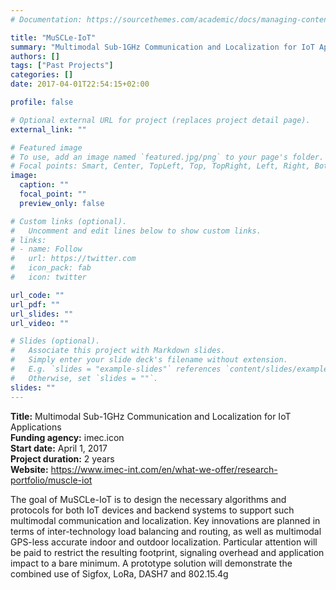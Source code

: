 ```yaml
---
# Documentation: https://sourcethemes.com/academic/docs/managing-content/

title: "MuSCLe-IoT"
summary: "Multimodal Sub-1GHz Communication and Localization for IoT Applications (imec.icon, 2017-2019)"
authors: []
tags: ["Past Projects"]
categories: []
date: 2017-04-01T22:54:15+02:00

profile: false

# Optional external URL for project (replaces project detail page).
external_link: ""

# Featured image
# To use, add an image named `featured.jpg/png` to your page's folder.
# Focal points: Smart, Center, TopLeft, Top, TopRight, Left, Right, BottomLeft, Bottom, BottomRight.
image:
  caption: ""
  focal_point: ""
  preview_only: false

# Custom links (optional).
#   Uncomment and edit lines below to show custom links.
# links:
# - name: Follow
#   url: https://twitter.com
#   icon_pack: fab
#   icon: twitter

url_code: ""
url_pdf: ""
url_slides: ""
url_video: ""

# Slides (optional).
#   Associate this project with Markdown slides.
#   Simply enter your slide deck's filename without extension.
#   E.g. `slides = "example-slides"` references `content/slides/example-slides.md`.
#   Otherwise, set `slides = ""`.
slides: ""
---
```


**Title:** Multimodal Sub-1GHz Communication and Localization for IoT Applications\
**Funding agency:** imec.icon\
**Start date:** April 1, 2017\
**Project duration:** 2 years\
**Website:** <https://www.imec-int.com/en/what-we-offer/research-portfolio/muscle-iot>

The goal of MuSCLe-IoT is to design the necessary algorithms and protocols for both IoT devices and backend systems to support such multimodal communication and localization. Key innovations are planned in terms of inter-technology load balancing and routing, as well as multimodal GPS-less accurate indoor and outdoor localization. Particular attention will be paid to restrict the resulting footprint, signaling overhead and application impact to a bare minimum. A prototype solution will demonstrate the combined use of Sigfox, LoRa, DASH7 and 802.15.4g